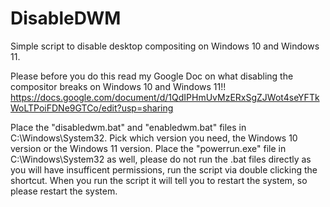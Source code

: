 # DisableDWM
Simple script to disable desktop compositing on Windows 10 and Windows 11.

Please before you do this read my Google Doc on what disabling the compositor breaks on Windows 10 and Windows 11!!
https://docs.google.com/document/d/1QdIPHmUvMzERxSgZJWot4seYFTkWoLTPoiFDNe9GTCo/edit?usp=sharing

Place the "disabledwm.bat" and "enabledwm.bat" files in C:\Windows\System32. Pick which version you need, the Windows 10 version or the Windows 11 version.
Place the "powerrun.exe" file in C:\Windows\System32 as well, please do not run the .bat files directly as you will have insufficent permissions, run the script via double clicking the shortcut.
When you run the script it will tell you to restart the system, so please restart the system.
